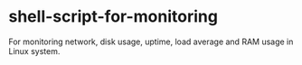 # shell-script-for-monitoring
For monitoring network, disk usage, uptime, load average and RAM usage in Linux system.
